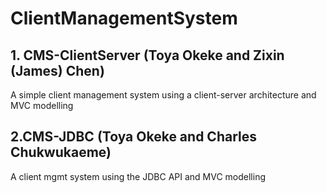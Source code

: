 # ClientManagementSystem

## 1. CMS-ClientServer (Toya Okeke and Zixin (James) Chen)

A simple client management system using a client-server architecture and MVC modelling

## 2.CMS-JDBC (Toya Okeke and Charles Chukwukaeme)

A client mgmt system using the JDBC API and MVC modelling
